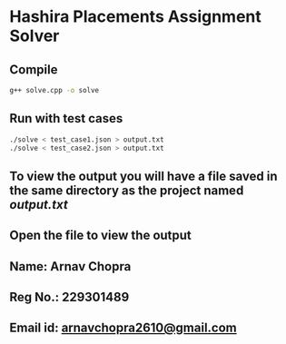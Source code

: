 # Hashira Placements Assignment Solver

## Compile
```bash
g++ solve.cpp -o solve
```

## Run with test cases
```bash
./solve < test_case1.json > output.txt
./solve < test_case2.json > output.txt
```

## To view the output you will have a file saved in the same directory as the project named *output.txt*
## Open the file to view the output

## Name: Arnav Chopra
## Reg No.: 229301489
## Email id: arnavchopra2610@gmail.com

